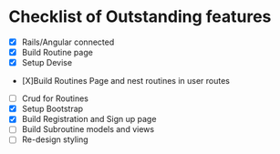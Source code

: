 # Checklist of Outstanding features

* [X] Rails/Angular connected
* [X] Build Routine page
* [X] Setup Devise
* [X]Build Routines Page and nest routines in user routes
* [ ] Crud for Routines
* [X] Setup Bootstrap
* [X] Build Registration and Sign up page
* [ ] Build Subroutine models and views
* [ ] Re-design styling
